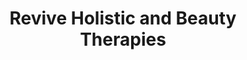 ---
title: "Revive Holistic and Beauty Therapies"
url: /hyde/revive-holistic-and-beauty-therapies/
shop: beauty
---